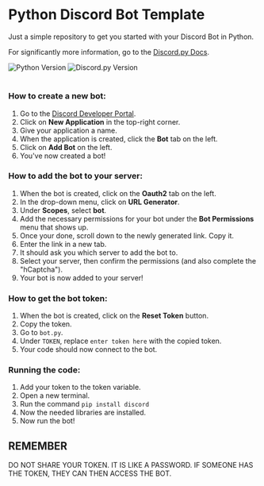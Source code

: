 # Python Discord Bot Template
Just a simple repository to get you started with your Discord Bot in Python.

For significantly more information, go to the [Discord.py Docs](https://discordpy.readthedocs.io/en/stable/).

![Python Version](https://img.shields.io/badge/Python-3.8.2-blue.svg) ![Discord.py Version](https://img.shields.io/badge/Discord.py-1.7.3-blue.svg)

#

### How to create a new bot:
1. Go to the [Discord Developer Portal](https://discord.com/developers/applications).
2. Click on **New Application** in the top-right corner.
3. Give your application a name.
4. When the application is created, click the **Bot** tab on the left.
5. Click on **Add Bot** on the left.
6. You've now created a bot!

### How to add the bot to your server:
1. When the bot is created, click on the **Oauth2** tab on the left.
2. In the drop-down menu, click on **URL Generator**.
3. Under **Scopes**, select **bot**.
4. Add the necessary permissions for your bot under the **Bot Permissions** menu that shows up.
5. Once your done, scroll down to the newly generated link. Copy it.
6. Enter the link in a new tab.
7. It should ask you which server to add the bot to.
8. Select your server, then confirm the permissions (and also complete the "hCaptcha").
9. Your bot is now added to your server!

### How to get the bot token:
1. When the bot is created, click on the **Reset Token** button.
2. Copy the token.
3. Go to `bot.py`.
4. Under `TOKEN`, replace `enter token here` with the copied token.
5. Your code should now connect to the bot.

### Running the code:
1. Add your token to the token variable.
2. Open a new terminal.
3. Run the command `pip install discord`
4. Now the needed libraries are installed.
5. Now run the bot!

## REMEMBER
DO NOT SHARE YOUR TOKEN. IT IS LIKE A PASSWORD. IF SOMEONE HAS THE TOKEN, THEY CAN THEN ACCESS THE BOT.
